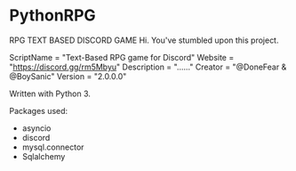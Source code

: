 # PythonRPG
RPG TEXT BASED DISCORD GAME
Hi. You've stumbled upon this project.

ScriptName = "Text-Based RPG game for Discord"
Website = "https://discord.gg/rm5Mbyu"
Description = "......"
Creator = "@DoneFear & @BoySanic"
Version = "2.0.0.0"

Written with Python 3.

Packages used:

- asyncio
- discord
- mysql.connector
- Sqlalchemy

